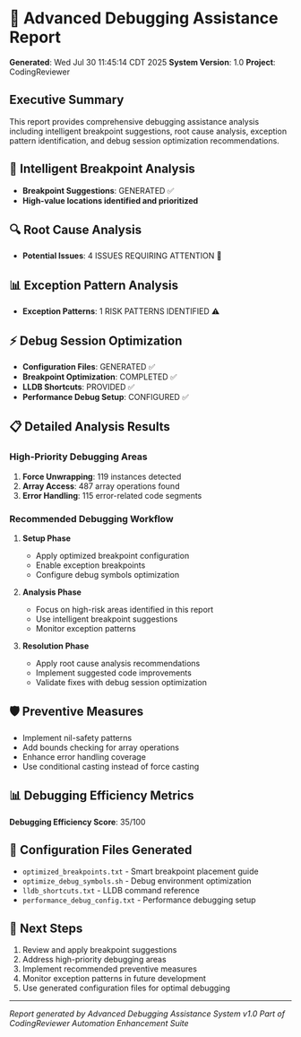 # 🐛 Advanced Debugging Assistance Report

**Generated**: Wed Jul 30 11:45:14 CDT 2025
**System Version**: 1.0
**Project**: CodingReviewer

## Executive Summary
This report provides comprehensive debugging assistance analysis including intelligent breakpoint suggestions, root cause analysis, exception pattern identification, and debug session optimization recommendations.

## 🎯 Intelligent Breakpoint Analysis
- **Breakpoint Suggestions**: GENERATED ✅
- **High-value locations identified and prioritized**

## 🔍 Root Cause Analysis
- **Potential Issues**: 4 ISSUES REQUIRING ATTENTION 🚨

## 📊 Exception Pattern Analysis
- **Exception Patterns**: 1 RISK PATTERNS IDENTIFIED ⚠️

## ⚡ Debug Session Optimization
- **Configuration Files**: GENERATED ✅
- **Breakpoint Optimization**: COMPLETED ✅
- **LLDB Shortcuts**: PROVIDED ✅
- **Performance Debug Setup**: CONFIGURED ✅

## 📋 Detailed Analysis Results

### High-Priority Debugging Areas
1. **Force Unwrapping**:      119 instances detected
2. **Array Access**:      487 array operations found
3. **Error Handling**:      115 error-related code segments

### Recommended Debugging Workflow
1. **Setup Phase**
   - Apply optimized breakpoint configuration
   - Enable exception breakpoints
   - Configure debug symbols optimization

2. **Analysis Phase**
   - Focus on high-risk areas identified in this report
   - Use intelligent breakpoint suggestions
   - Monitor exception patterns

3. **Resolution Phase**
   - Apply root cause analysis recommendations
   - Implement suggested code improvements
   - Validate fixes with debug session optimization

## 🛡️ Preventive Measures
- Implement nil-safety patterns
- Add bounds checking for array operations
- Enhance error handling coverage
- Use conditional casting instead of force casting

## 📊 Debugging Efficiency Metrics
**Debugging Efficiency Score**: 35/100

## 🔧 Configuration Files Generated
- `optimized_breakpoints.txt` - Smart breakpoint placement guide
- `optimize_debug_symbols.sh` - Debug environment optimization
- `lldb_shortcuts.txt` - LLDB command reference
- `performance_debug_config.txt` - Performance debugging setup

## 📝 Next Steps
1. Review and apply breakpoint suggestions
2. Address high-priority debugging areas
3. Implement recommended preventive measures
4. Monitor exception patterns in future development
5. Use generated configuration files for optimal debugging

---
*Report generated by Advanced Debugging Assistance System v1.0*
*Part of CodingReviewer Automation Enhancement Suite*
